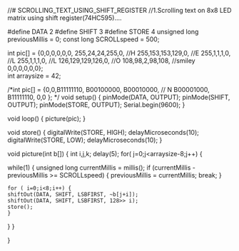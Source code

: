 //# SCROLLING_TEXT_USING_SHIFT_REGISTER
//1.Scrolling text on 8x8 LED matrix using shift register(74HC595)....

#define DATA 2
#define SHIFT 3
#define STORE 4
unsigned long previousMillis = 0;
const long SCROLLspeed = 500;


int pic[] = {0,0,0,0,0,0,
                 255,24,24,255,0,    //H
                 255,153,153,129,0,  //E
                 255,1,1,1,0,        //L
                 255,1,1,1,0,        //L
                 126,129,129,126,0,  //O
                 108,98,2,98,108,    //smiley
             0,0,0,0,0,0};   
int arraysize = 42;


/*int pic[] = {0,0,B11111110,
                 B00100000,
                 B00010000, //  N 
                 B00001000,
                 B11111110,
                 0,0
                 };   */
void setup() {
  pinMode(DATA, OUTPUT);
  pinMode(SHIFT, OUTPUT);
  pinMode(STORE, OUTPUT);
  Serial.begin(9600);
}

void loop() {
  picture(pic);
  }

void store() {
  digitalWrite(STORE, HIGH);
  delayMicroseconds(10);
  digitalWrite(STORE, LOW);
  delayMicroseconds(10);
}

void picture(int b[])
{
int i,j,k;
  delay(5);
 for( j=0;j<arraysize-8;j++) 
 {
 
 while(1) 
 { unsigned long currentMillis = millis();
  if (currentMillis - previousMillis >= SCROLLspeed) {
    previousMillis = currentMillis;
    break;
  }
    
    for ( i=0;i<8;i++) {
    shiftOut(DATA, SHIFT, LSBFIRST, ~b[j+i]);
    shiftOut(DATA, SHIFT, LSBFIRST, 128>> i);
    store();
    }
 }
 }

  
  }
